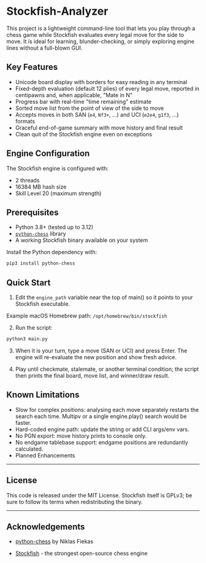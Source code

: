 # Stockfish-Analyzer

This project is a lightweight command-line tool that lets you play through a
chess game while Stockfish evaluates every legal move for the side to move.
It is ideal for learning, blunder-checking, or simply exploring engine lines
without a full-blown GUI.

## Key Features

- Unicode board display with borders for easy reading in any terminal
- Fixed-depth evaluation (default 12 plies) of every legal move, reported in
  centipawns and, when applicable, "Mate in N"
- Progress bar with real-time "time remaining" estimate
- Sorted move list from the point of view of the side to move
- Accepts moves in both SAN (`e4`, `Nf3+`, …) and UCI (`e2e4`, `g1f3`, …)
  formats
- Graceful end-of-game summary with move history and final result
- Clean quit of the Stockfish engine even on exceptions

## Engine Configuration

The Stockfish engine is configured with:
- 2 threads
- 16384 MB hash size
- Skill Level 20 (maximum strength)

## Prerequisites

- Python 3.8+ (tested up to 3.12)
- [`python-chess`](https://pypi.org/project/python-chess/) library
- A working Stockfish binary available on your system

Install the Python dependency with:

```bash
pip3 install python-chess
```

## Quick Start

1. Edit the `engine_path` variable near the top of main() so it points to your
Stockfish executable.

Example macOS Homebrew path: `/opt/homebrew/bin/stockfish`

2. Run the script:

```bash
python3 main.py
```

3. When it is your turn, type a move (SAN or UCI) and press Enter. The engine will
re-evaluate the new position and show fresh advice.

4. Play until checkmate, stalemate, or another terminal condition; the script then
prints the final board, move list, and winner/draw result.


## Known Limitations

- Slow for complex positions: analysing each move separately restarts the
  search each time. Multipv or a single engine.play() search would be faster.
- Hard-coded engine path: update the string or add CLI args/env vars.
- No PGN export: move history prints to console only.
- No endgame tablebase support: endgame positions are redundantly calculated.
- Planned Enhancements

---

## License
This code is released under the MIT License. Stockfish itself is GPLv3; be sure
to follow its terms when redistributing the binary.

---

## Acknowledgements
- [python-chess](https://github.com/niklasf/python-chess) by Niklas Fiekas

- [Stockfish](https://stockfishchess.org/) - the strongest open-source chess
  engine

